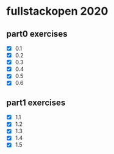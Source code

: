 # fullstackopen 2020

## part0 exercises

- [x] 0.1
- [x] 0.2
- [x] 0.3
- [x] 0.4
- [x] 0.5
- [x] 0.6

## part1 exercises

- [x] 1.1
- [x] 1.2
- [x] 1.3
- [x] 1.4
- [x] 1.5
